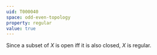 ```yaml
---
uid: T000040
space: odd-even-topology
property: regular
value: true
---
```

Since a subset of $X$ is open iff it is also closed, $X$ is regular.

